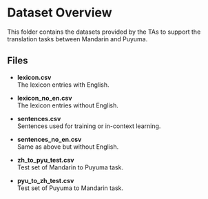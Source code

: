 # Dataset Overview

This folder contains the datasets provided by the TAs to support the translation tasks between Mandarin and Puyuma.

## Files

- **lexicon.csv**  
  The lexicon entries with English.

- **lexicon_no_en.csv**  
  The lexicon entries without English.

- **sentences.csv**  
  Sentences used for training or in-context learning.

- **sentences_no_en.csv**  
  Same as above but without English.

- **zh_to_pyu_test.csv**  
  Test set of Mandarin to Puyuma task.

- **pyu_to_zh_test.csv**  
  Test set of Puyuma to Mandarin task.
